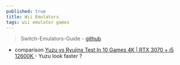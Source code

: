 ```yaml
---
published: true
title: Wii Emulators
tags: wii emulator games
---
```

> Switch-Emulators-Guide - [github](https://github.com/Abd-007/Switch-Emulators-Guide/blob/main/README.md)

- comparison [ Yuzu vs Ryujinx Test In 10 Games 4K | RTX 3070 + i5 12600K ](https://www.youtube.com/watch?v=ZR3MOkOAKdo) - Yuzu look faster ?